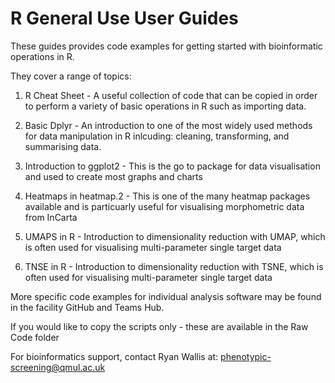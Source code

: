 # R General Use User Guides

These guides provides code examples for getting started with bioinformatic operations in R. 

They cover a range of topics:

1. R Cheat Sheet - A useful collection of code that can be copied in order to perform a variety of basic operations in R such as importing data.

2. Basic Dplyr - An introduction to one of the most widely used methods for data manipulation in R inlcuding: cleaning, transforming, and summarising data.

3. Introduction to ggplot2 - This is the go to package for data visualisation and used to create most graphs and charts

4. Heatmaps in heatmap.2 - This is one of the many heatmap packages available and is particuarly useful for visualising morphometric data from InCarta

5. UMAPS in R - Introduction to dimensionality reduction with UMAP, which is often used for visualising multi-parameter single target data

6. TNSE in R - Introduction to dimensionality reduction with TSNE, which is often used for visualising multi-parameter single target data

More specific code examples for individual analysis software may be found in the facility GitHub and Teams Hub. 

If you would like to copy the scripts only - these are available in the Raw Code folder 

For bioinformatics support, contact Ryan Wallis at: phenotypic-screening@qmul.ac.uk
